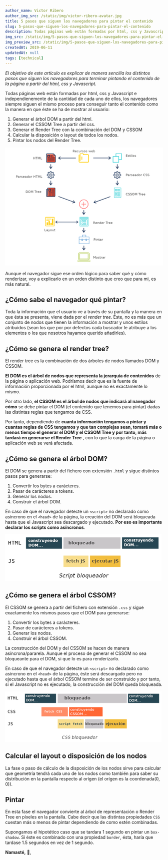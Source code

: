 ```yaml
---
author_name: Victor Ribero
author_img_src: /static/img/victor-ribero-avatar.jpg
title: 5 pasos que siguen los navegadores para pintar el contenido
slug: 5-pasos-que-siguen-los-navegadores-para-pintar-el-contenido
description: Todas páginas web están formadas por html, css y Javascript pero, ¿Sabes como el navegador trata cada uno de ellos y que pasos sigue para saber que contenido renderizar?
img_src: /static/img/5-pasos-que-siguen-los-navegadores-para-pintar-el-contenido.jpg
img_preview_src: /static/img/5-pasos-que-siguen-los-navegadores-para-pintar-el-contenido-preview.jpg
createdAt: 2019-06-11
updatedAt: null
tags: [technical]
---
```


*El objetivo de este artículo es explicar de manera sencilla los distintos pasos que siguen los navegadores para terminar pintando el contenido de la página a partir del html, css y Javascript.*

Todas páginas web están formadas por html, css y Javascript e independienemente de la cantidad de cada uno de ellos, los navegadores siempre siguen el mismo proceso para conseguir tanto el contenido como la manera en que éste se ha de mostrar al usuario:

1. Generar el árbol DOM a partir del html.
2. Generar el CSSOM Tree a partir del css.
3. Generar el Render Tree con la combinación del DOM y CSSOM
4. Calcular la disposición o layout de todos los nodos.
5. Pintar los nodos del Render Tree.

![Los distintos pasos de como el navegador renderiza el contenido siguiendo los pasos recién nombrados](/static/img/5-pasos-que-siguen-los-navegadores-para-pintar-el-contenido-1.png)

Aunque el navegador sigue ese orden lógico para saber qué y cómo renderizar, voy a explicarlo en un orden distinto que creo que para mi, es más natural.

## ¿Cómo sabe el navegador qué pintar?

Toda la información que el usuario ve a través de su pantalla y la manera en que ésta se presenta, viene dada por el *render tree*. Éste, no es más que un conjunto de nodos que tienen la información a mostrar y unos estilos atribuidos (sean los que por por defectos cada buscador le atribuye a los elementos o los que nosotros hayamos querido añadirles).

## ¿Cómo se genera el render tree?

El render tree es la combinación de dos árboles de nodos llamados DOM y CSSOM.

**El DOM es el árbol de nodos que representa la jerarquía de contenidos** de la página o aplicación web. Podríamos decir que es la fuente de información proporcionada por el html, aunque no es exactamente lo mismo.

Por otro lado, **el CSSOM es el árbol de nodos que indicará al navegador cómo** se debe pintar el DOM (el contenido que tenemos para pintar) dadas las distintas reglas que tengamos de CSS.

Por tanto, dependiendo de **cuanta información tengamos a pintar y cuantas reglas de CSS tengamos y que tan complejas sean, tomará más o menos tiempo el generar el DOM y el CSSOM Tree y por tanto, más tardará en generarse el Render Tree** , con lo que la carga de la página o aplicación web se verá afectada.


## ¿Cómo se genera el árbol DOM?

El DOM se genera a partir del fichero con extensión `.html` y sigue distintos pasos para generarse:

1. Convertir los bytes a carácteres.
2. Pasar de carácteres a tokens.
3. Generar los nodos.
4. Construir el árbol DOM.

En caso de que el navegador detecte un `<script>` no declarado como asíncrono en el `<head>` de la página, la creación del DOM será bloqueada hasta que el Javascript sea descargado y ejecutado. **Por eso es importante declarar los scripts como asíncronos**.

![Evolución temporal del proceso de generación del DOM bloqueado por un script no asíncrono](/static/img/5-pasos-que-siguen-los-navegadores-para-pintar-el-contenido-2.png)

## ¿Cómo se genera el árbol CSSOM?

El CSSOM se genera a partir del fichero con extensión `.css` y sigue exactamente los mismos pasos que el DOM para generarse:

1. Convertir los bytes a carácteres.
2. Pasar de carácteres a tokens.
3. Generar los nodos.
4. Construir el árbol CSSOM.

La construcción del DOM y del CSSOM se hacen de manera asíncrona/pararela. Aunque el proceso de generar el CSSOM no sea bloqueante para el DOM, si que lo es para renderizarlo.

En caso de que el navegador detecte un `<script>` no declarado como asíncrono en el  `<head>` de la página, éste será descargado pero no ejecutado hasta que el árbol CSSOM termine de ser construido y por tanto, si el Javascript no es ejecutado, la construcción del DOM queda bloqueada.

![Evolución temporal del proceso de generación del DOM y CSSOM bloqueado por un script no asíncrono. La ejecución del script se pospone hasta que termine el CSSOM y la construcción del DOM hasta que se ejecute el Javascript](/static/img/5-pasos-que-siguen-los-navegadores-para-pintar-el-contenido-3.png)


## Calcular el layout o disposición de los nodos

La fase o paso de cálculo de la disposición de los nodos sirve para calcular que geometría tendrá cada uno de los nodos como también para saber su distribución en la pantalla respecto al orígen (el orígen es la coordenada(0, 0)).

## Pintar

En esta fase el navegador convierte al árbol de representación o Render Tree en píxeles en la pantalla. Cabe decir que las distintas propiedades `CSS` cuestan más o menos de pintar dependiendo de como estén combinadas.

Supongamos el hipotético caso que se tardara 1 segundo en pintar un `box-shadow`. Si éste es combinado con una propiedad `border`, ésta, haría que tardase 1.5 segundos en vez de 1 segundo.




**Namasté,** 🙏,